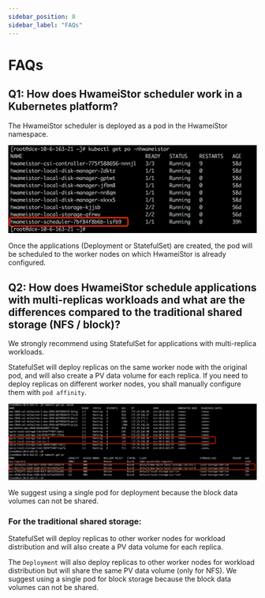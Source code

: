 ```yaml
---
sidebar_position: 8
sidebar_label: "FAQs"
---
```


# FAQs

## Q1: How does HwameiStor scheduler work in a Kubernetes platform? 

The HwameiStor scheduler is deployed as a pod in the HwameiStor namespace.

![img](img/clip_image002.png)

Once the applications (Deployment or StatefulSet) are created, the pod will be scheduled to the worker nodes on which HwameiStor is already configured.

## Q2: How does HwameiStor schedule applications with multi-replicas workloads and what are the differences compared to the traditional shared storage (NFS / block)?

We strongly recommend using StatefulSet for applications with multi-replica workloads.

StatefulSet will deploy replicas on the same worker node with the original pod, and will also create a PV data volume for each replica. If you need to deploy replicas on different worker nodes, you shall manually configure them with `pod affinity`.

![img](img/clip_image004.png)

We suggest using a single pod for deployment because the block data volumes can not be shared.

### For the traditional shared storage:

StatefulSet will deploy replicas to other worker nodes for workload distribution and will also create a PV data volume for each replica.

The `Deployment` will also deploy replicas to other worker nodes for workload distribution but will share the same PV data volume (only for NFS). We suggest using a single pod for block storage because the block data volumes can not be shared.
